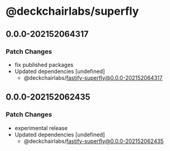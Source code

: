 # @deckchairlabs/superfly

## 0.0.0-202152064317

### Patch Changes

- fix published packages
- Updated dependencies [undefined]
  - @deckchairlabs/fastify-superfly@0.0.0-202152064317

## 0.0.0-202152062435

### Patch Changes

- experimental release
- Updated dependencies [undefined]
  - @deckchairlabs/fastify-superfly@0.0.0-202152062435
